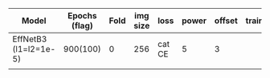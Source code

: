 | Model                 | Epochs (flag) | Fold | img size | loss   | power | offset | train | val | test |
|-----------------------|---------------|------|----------|--------|-------|--------|-------|-----|------|
| EffNetB3 (l1=l2=1e-5) | 900(100)      | 0    | 256      | cat CE | 5     | 3      |       |     |      |
|                       |               |      |          |        |       |        |       |     |      |